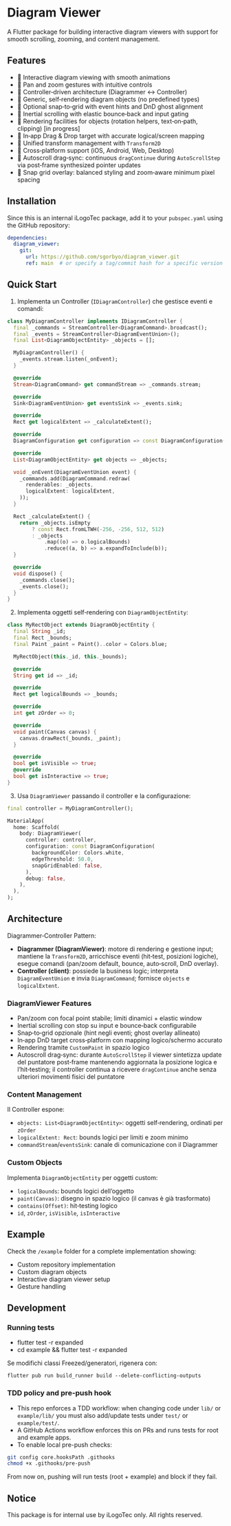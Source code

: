 # Diagram Viewer

A Flutter package for building interactive diagram viewers with support for smooth scrolling, zooming, and content management.

## Features

- 🎯 Interactive diagram viewing with smooth animations
- 🔄 Pan and zoom gestures with intuitive controls
- 🧠 Controller‑driven architecture (Diagrammer ↔ Controller)
- 🧩 Generic, self‑rendering diagram objects (no predefined types)
- 🧲 Optional snap‑to‑grid with event hints and DnD ghost alignment
- 🚀 Inertial scrolling with elastic bounce‑back and input gating
- 🧰 Rendering facilities for objects (rotation helpers, text‑on‑path, clipping) [in progress]
- 🧷 In‑app Drag & Drop target with accurate logical/screen mapping
- 📐 Unified transform management with `Transform2D`
- 📱 Cross‑platform support (iOS, Android, Web, Desktop)
- 🧭 Autoscroll drag‑sync: continuous `dragContinue` during `AutoScrollStep` via post‑frame synthesized pointer updates
- 🎯 Snap grid overlay: balanced styling and zoom‑aware minimum pixel spacing

## Installation

Since this is an internal iLogoTec package, add it to your `pubspec.yaml` using the GitHub repository:

```yaml
dependencies:
  diagram_viewer:
    git:
      url: https://github.com/sgorbyo/diagram_viewer.git
      ref: main  # or specify a tag/commit hash for a specific version
```

## Quick Start

1. Implementa un Controller (`IDiagramController`) che gestisce eventi e comandi:

```dart
class MyDiagramController implements IDiagramController {
  final _commands = StreamController<DiagramCommand>.broadcast();
  final _events = StreamController<DiagramEventUnion>();
  final List<DiagramObjectEntity> _objects = [];

  MyDiagramController() {
    _events.stream.listen(_onEvent);
  }

  @override
  Stream<DiagramCommand> get commandStream => _commands.stream;

  @override
  Sink<DiagramEventUnion> get eventsSink => _events.sink;

  @override
  Rect get logicalExtent => _calculateExtent();

  @override
  DiagramConfiguration get configuration => const DiagramConfiguration();

  @override
  List<DiagramObjectEntity> get objects => _objects;

  void _onEvent(DiagramEventUnion event) {
    _commands.add(DiagramCommand.redraw(
      renderables: _objects,
      logicalExtent: logicalExtent,
    ));
  }

  Rect _calculateExtent() {
    return _objects.isEmpty
        ? const Rect.fromLTWH(-256, -256, 512, 512)
        : _objects
            .map((o) => o.logicalBounds)
            .reduce((a, b) => a.expandToInclude(b));
  }

  @override
  void dispose() {
    _commands.close();
    _events.close();
  }
}
```

2. Implementa oggetti self‑rendering con `DiagramObjectEntity`:

```dart
class MyRectObject extends DiagramObjectEntity {
  final String _id;
  final Rect _bounds;
  final Paint _paint = Paint()..color = Colors.blue;

  MyRectObject(this._id, this._bounds);

  @override
  String get id => _id;

  @override
  Rect get logicalBounds => _bounds;

  @override
  int get zOrder => 0;

  @override
  void paint(Canvas canvas) {
    canvas.drawRect(_bounds, _paint);
  }

  @override
  bool get isVisible => true;
  @override
  bool get isInteractive => true;
}
```

3. Usa `DiagramViewer` passando il controller e la configurazione:

```dart
final controller = MyDiagramController();

MaterialApp(
  home: Scaffold(
    body: DiagramViewer(
      controller: controller,
      configuration: const DiagramConfiguration(
        backgroundColor: Colors.white,
        edgeThreshold: 50.0,
        snapGridEnabled: false,
      ),
      debug: false,
    ),
  ),
);
```

## Architecture

Diagrammer‑Controller Pattern:

- **Diagrammer (DiagramViewer)**: motore di rendering e gestione input; mantiene la `Transform2D`, arricchisce eventi (hit‑test, posizioni logiche), esegue comandi (pan/zoom default, bounce, auto‑scroll, DnD overlay).
- **Controller (client)**: possiede la business logic; interpreta `DiagramEventUnion` e invia `DiagramCommand`; fornisce `objects` e `logicalExtent`.

### DiagramViewer Features

- Pan/zoom con focal point stabile; limiti dinamici + elastic window
- Inertial scrolling con stop su input e bounce‑back configurabile
- Snap‑to‑grid opzionale (hint negli eventi; ghost overlay allineato)
- In‑app DnD target cross‑platform con mapping logico/schermo accurato
- Rendering tramite `CustomPaint` in spazio logico
 - Autoscroll drag‑sync: durante `AutoScrollStep` il viewer sintetizza update del puntatore post‑frame mantenendo aggiornata la posizione logica e l’hit‑testing; il controller continua a ricevere `dragContinue` anche senza ulteriori movimenti fisici del puntatore

### Content Management

Il Controller espone:

- `objects: List<DiagramObjectEntity>`: oggetti self‑rendering, ordinati per `zOrder`
- `logicalExtent: Rect`: bounds logici per limiti e zoom minimo
- `commandStream`/`eventsSink`: canale di comunicazione con il Diagrammer

### Custom Objects

Implementa `DiagramObjectEntity` per oggetti custom:

- `logicalBounds`: bounds logici dell’oggetto
- `paint(Canvas)`: disegno in spazio logico (il canvas è già trasformato)
- `contains(Offset)`: hit‑testing logico
- `id`, `zOrder`, `isVisible`, `isInteractive`

## Example

Check the `/example` folder for a complete implementation showing:

- Custom repository implementation
- Custom diagram objects
- Interactive diagram viewer setup
- Gesture handling

## Development

### Running tests

- flutter test -r expanded
- cd example && flutter test -r expanded

Se modifichi classi Freezed/generatori, rigenera con:

```
flutter pub run build_runner build --delete-conflicting-outputs
```

### TDD policy and pre-push hook

- This repo enforces a TDD workflow: when changing code under `lib/` or `example/lib/` you must also add/update tests under `test/` or `example/test/`.
- A GitHub Actions workflow enforces this on PRs and runs tests for root and example apps.
- To enable local pre-push checks:

```bash
git config core.hooksPath .githooks
chmod +x .githooks/pre-push
```

From now on, pushing will run tests (root + example) and block if they fail.

## Notice

This package is for internal use by iLogoTec only. All rights reserved.
